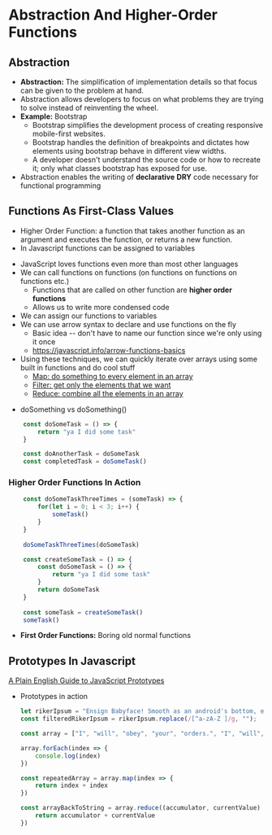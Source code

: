 # Abstraction And Higher-Order Functions
## Abstraction
- **Abstraction:** The simplification of implementation details so that focus can be given to the problem at hand.
- Abstraction allows developers to focus on what problems they are trying to solve instead of reinventing the wheel.
- **Example:** Bootstrap
    - Bootstrap simplifies the development process of creating responsive mobile-first websites.
    - Bootstrap handles the definition of breakpoints and dictates how elements using bootstrap behave in different view widths.
    - A developer doesn't understand the source code or how to recreate it; only what classes bootstrap has exposed for use.
- Abstraction enables the writing of **declarative** **DRY** code necessary for functional programming

## Functions As First-Class Values
- Higher Order Function: a function that takes another function as an argument and executes the function, or returns a new function.
- In Javascript functions can be assigned to variables
* JavaScript loves functions even more than most other languages
* We can call functions on functions (on functions on functions on functions etc.)
    * Functions that are called on other function are **higher order functions**
    * Allows us to write more condensed code
* We can assign our functions to variables
* We can use arrow syntax to declare and use functions on the fly
    * Basic idea -- don't have to name our function since we're only using it once
    * https://javascript.info/arrow-functions-basics
* Using these techniques, we can quickly iterate over arrays using some built in functions and do cool stuff
    * [Map: do something to every element in an array](https://developer.mozilla.org/en-US/docs/Web/JavaScript/Reference/Global_Objects/Array/map)
    * [Filter: get only the elements that we want](https://developer.mozilla.org/en-US/docs/Web/JavaScript/Reference/Global_Objects/Array/filter)
    * [Reduce: combine all the elements in an array](https://developer.mozilla.org/en-US/docs/Web/JavaScript/Reference/Global_Objects/Array/reduce)
- doSomething vs doSomething()
```javascript
    const doSomeTask = () => {
    	return "ya I did some task"
    }

    const doAnotherTask = doSomeTask
    const completedTask = doSomeTask()
```

### Higher Order Functions In Action
```javascript
    const doSomeTaskThreeTimes = (someTask) => {
    	for(let i = 0; i < 3; i++) {
    		someTask()
    	}
    }
  
    doSomeTaskThreeTimes(doSomeTask)

    const createSomeTask = () => {
    	const doSomeTask = () => {
    		return "ya I did some task"
    	}
    	return doSomeTask
    }
    
    const someTask = createSomeTask()
    someTask()
```

- **First Order Functions:** Boring old normal functions

## Prototypes In Javascript

[A Plain English Guide to JavaScript Prototypes](http://sporto.github.io/blog/2013/02/22/a-plain-english-guide-to-javascript-prototypes/)

- Prototypes in action

    ```javascript
    let rikerIpsum = "Ensign Babyface! Smooth as an android's bottom, eh, Data? The unexpected is our normal routine. We could cause a diplomatic crisis. Take the ship into the Neutral Zone When has justice ever been as simple as a rule book? You did exactly what you had to do. You considered all your options, you tried every alternative and then you made the hard choice.";
    const filteredRikerIpsum = rikerIpsum.replace(/[^a-zA-Z ]/g, "");

    const array = ["I", "will", "obey", "your", "orders.", "I", "will", "serve", "this", "ship", "as", "First", "Officer.", "And", "in", "an", "attack", "against", "the", "Enterprise,", "I", "will", "die", "with", "this", "crew.", "But", "I", "will", "not", "break", "my", "oath", "of", "loyalty", "to", "Starfleet."]

    array.forEach(index => {
    	console.log(index)
    })

    const repeatedArray = array.map(index => {
    	return index + index
    })

    const arrayBackToString = array.reduce((accumulator, currentValue) => {
    	return accumulator + currentValue
    })
    ```
